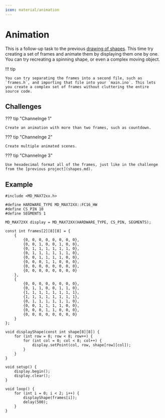 ```yaml
---
icon: material/animation
---
```


# Animation

This is a follow-up task to the previous [drawing of shapes](shapes.md). This time try creating a set of frames and animate them by displaying them one by one. You can try recreating a spinning shape, or even a complex moving object.

!!! tip

    You can try separating the frames into a second file, such as `frames.h`, and importing that file into your `main.ino`. This lets you create a complex set of frames without cluttering the entire source code.

## Challenges

??? tip "Channelnge 1"

    Create an animation with more than two frames, such as countdown.

??? tip "Channelnge 2"

    Create multiple animated scenes.

??? tip "Channelnge 3"

    Use hexadecimal format all of the frames, just like in the challenge from the [previous project](shapes.md).

## Example

```arduino
#include <MD_MAX72xx.h>

#define HARDWARE_TYPE MD_MAX72XX::FC16_HW
#define CS_PIN 10
#define SEGMENTS 1

MD_MAX72XX display = MD_MAX72XX(HARDWARE_TYPE, CS_PIN, SEGMENTS);

const int frames[2][8][8] = {
	{
		{0, 0, 0, 0, 0, 0, 0, 0},
		{0, 0, 1, 0, 0, 1, 0, 0},
		{0, 1, 1, 1, 1, 1, 1, 0},
		{0, 1, 1, 1, 1, 1, 1, 0},
		{0, 0, 1, 1, 1, 1, 0, 0},
		{0, 0, 0, 1, 1, 0, 0, 0},
		{0, 0, 0, 0, 0, 0, 0, 0},
		{0, 0, 0, 0, 0, 0, 0, 0}
	},
	{
		{0, 0, 0, 0, 0, 0, 0, 0},
		{0, 1, 1, 0, 0, 1, 1, 0},
		{1, 1, 1, 1, 1, 1, 1, 1},
		{1, 1, 1, 1, 1, 1, 1, 1},
		{0, 1, 1, 1, 1, 1, 1, 0},
		{0, 0, 1, 1, 1, 1, 0, 0},
		{0, 0, 0, 1, 1, 0, 0, 0},
		{0, 0, 0, 0, 0, 0, 0, 0}
	}
};

void displayShape(const int shape[8][8]) {
	for (int row = 0; row < 8; row++) {
		for (int col = 0; col < 8; col++) {
			display.setPoint(col, row, shape[row][col]);
		}
	}
}

void setup() {
	display.begin();
	display.clear();
}

void loop() {
	for (int i = 0; i < 2; i++) {
		displayShape(frames[i]);
		delay(500);
	}
}
```
